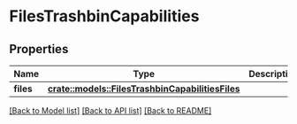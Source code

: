 # FilesTrashbinCapabilities

## Properties

Name | Type | Description | Notes
------------ | ------------- | ------------- | -------------
**files** | [**crate::models::FilesTrashbinCapabilitiesFiles**](FilesTrashbinCapabilities_files.md) |  | 

[[Back to Model list]](../README.md#documentation-for-models) [[Back to API list]](../README.md#documentation-for-api-endpoints) [[Back to README]](../README.md)


